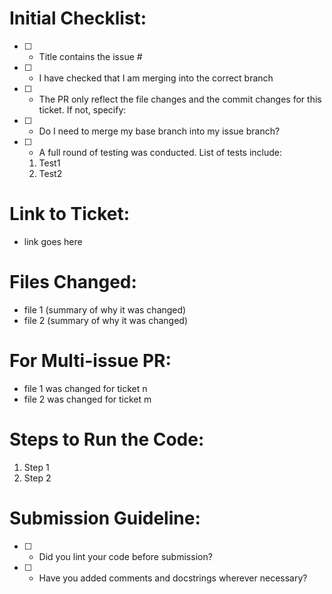 # Initial Checklist:
- [ ] - Title contains the issue #
- [ ] - I have checked that I am merging into the correct branch
- [ ] - The PR only reflect the file changes and the commit changes for this ticket. If not, specify:
- [ ] - Do I need to merge my base branch into my issue branch?
- [ ] - A full round of testing was conducted. List of tests include:
  1. Test1
  2. Test2 

# Link to Ticket:
- link goes here

# Files Changed:
- file 1 (summary of why it was changed)
- file 2 (summary of why it was changed)

# For Multi-issue PR:
- file 1 was changed for ticket n
- file 2 was changed for ticket m

# Steps to Run the Code:
1. Step 1
2. Step 2

# Submission Guideline:
- [ ] - Did you lint your code before submission?
- [ ] - Have you added comments and docstrings wherever necessary?
